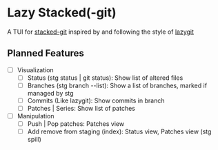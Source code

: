 # Lazy Stacked(-git)

A TUI for [stacked-git](https://github.com/stacked-git/stgit) inspired by and following the style of [lazygit](https://github.com/jesseduffield/lazygit)

## Planned Features

- [ ] Visualization
    - [ ] Status (stg status | git status): Show list of altered files
    - [ ] Branches (stg branch --list): Show a list of branches, marked if managed by stg
    - [ ] Commits (Like lazygit): Show commits in branch
    - [ ] Patches | Series: Show list of patches
- [ ] Manipulation
    - [ ] Push | Pop patches: Patches view
    - [ ] Add remove from staging (index): Status view, Patches view (stg spill)
